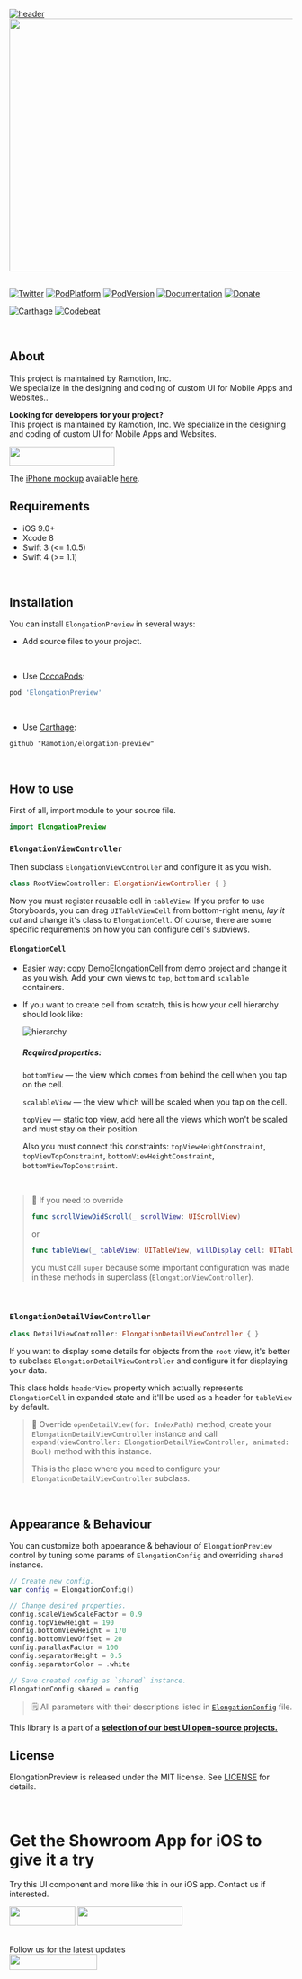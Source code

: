 [![header](./assets/header.png)](https://ramotion.com?utm_source=gthb&utm_medium=special&utm_campaign=elongation-preview-logo)
<img src="https://github.com/Ramotion/elongation-preview/blob/master/assets/elongation-preview.gif" width="600" height="450" />
<br><br/>

[![Twitter](https://img.shields.io/badge/Twitter-@Ramotion-blue.svg?style=flat)](http://twitter.com/Ramotion)
[![PodPlatform](https://img.shields.io/cocoapods/p/ElongationPreview.svg)](https://cocoapods.org/pods/ElongationPreview)
[![PodVersion](https://img.shields.io/cocoapods/v/ElongationPreview.svg)](http://cocoapods.org/pods/ElongationPreview)
[![Documentation](https://img.shields.io/cocoapods/metrics/doc-percent/ElongationPreview.svg)](https://cdn.rawgit.com/Ramotion/elongation-preview/master/docs/index.html)
[![Donate](https://img.shields.io/badge/Donate-PayPal-blue.svg)](https://paypal.me/Ramotion)

[![Carthage](https://img.shields.io/badge/Carthage-compatible-4BC51D.svg?style=flat)](https://github.com/Ramotion/elongation-preview)
[![Codebeat](https://codebeat.co/badges/6a009992-5bf2-4730-aa35-f3b20ce7693d)](https://codebeat.co/projects/github-com-ramotion-elongation-preview)

<br>

## About
This project is maintained by Ramotion, Inc.<br>
We specialize in the designing and coding of custom UI for Mobile Apps and Websites..<br>

**Looking for developers for your project?**<br>
This project is maintained by Ramotion, Inc. We specialize in the designing and coding of custom UI for Mobile Apps and Websites.

<a href="mailto:alex.a@ramotion.com?subject=Project%20inquiry%20from%20Github"> 
<img src="https://github.com/ramotion/gliding-collection/raw/master/contact_our_team@2x.png" width="187" height="34"></a> <br>

The [iPhone mockup](https://store.ramotion.com/product/iphone-x-clay-mockups?utm_source=gthb&utm_medium=special&utm_campaign=elongation-preview) available [here](https://store.ramotion.com?utm_source=gthb&utm_medium=special&utm_campaign=elongation-preview).

## Requirements

- iOS 9.0+
- Xcode 8
- Swift 3 (<= 1.0.5)
- Swift 4 (>= 1.1)

<br>

## Installation
You can install `ElongationPreview` in several ways:

- Add source files to your project.

<br>

- Use [CocoaPods](https://cocoapods.org):
``` ruby
pod 'ElongationPreview'
```

<br>

- Use [Carthage](https://github.com/Carthage/Carthage):
```
github "Ramotion/elongation-preview"
```

<br>

## How to use

First of all, import module to your source file.

```swift
import ElongationPreview
```

### `ElongationViewController`

Then subclass `ElongationViewController` and configure it as you wish.

```swift
class RootViewController: ElongationViewController { }
```

Now you must register reusable cell in `tableView`. If you prefer to use Storyboards, you can drag `UITableViewCell` from bottom-right menu, *lay it out* and change it's class to `ElongationCell`. Of course, there are some specific requirements on how you can configure cell's subviews.

#### `ElongationCell`

- Easier way: copy [DemoElongationCell](/ElongationPreviewDemo/Views/DemoElongationCell/DemoElongationCell.xib) from demo project and change it as you wish. Add your own views to `top`, `bottom` and `scalable` containers.

- If you want to create cell from scratch, this is how your cell hierarchy should look like:

   ![hierarchy](/assets/elongationCellHierarchy.png)
   
  ##### Required properties:   
  `bottomView` — the view which comes from behind the cell when you tap on the cell.

  `scalableView` — the view which will be scaled when you tap on the cell.
 
  `topView` — static top view, add here all the views which won't be scaled and must stay on their position.

  Also you must connect this constraints: `topViewHeightConstraint`, `topViewTopConstraint`, `bottomViewHeightConstraint`, `bottomViewTopConstraint`.

<br>

>📌 If you need to override
>```swift
>func scrollViewDidScroll(_ scrollView: UIScrollView)
>```
>or
>```swift
>func tableView(_ tableView: UITableView, willDisplay cell: UITableViewCell, forRowAt indexPath: IndexPath)
>```
>you must call `super` because some important configuration was made in these methods in superclass (`ElongationViewController`).

<br>

### `ElongationDetailViewController`

```swift
class DetailViewController: ElongationDetailViewController { }
```

If you want to display some details for objects from the `root` view, it's better to subclass `ElongationDetailViewController` and configure it for displaying your data.

This class holds `headerView` property which actually represents `ElongationCell` in expanded state and it'll be used as a header for `tableView` by default.

>📌 Override `openDetailView(for: IndexPath)` method, create your `ElongationDetailViewController` instance and call `expand(viewController: ElongationDetailViewController, animated: Bool)` method with this instance.
>
>This is the place where you need to configure your `ElongationDetailViewController` subclass.

<br>

## Appearance & Behaviour
You can customize both appearance & behaviour of `ElongationPreview` control by tuning some params of `ElongationConfig` and overriding `shared` instance.

```swift
// Create new config.
var config = ElongationConfig()

// Change desired properties.
config.scaleViewScaleFactor = 0.9
config.topViewHeight = 190
config.bottomViewHeight = 170
config.bottomViewOffset = 20
config.parallaxFactor = 100
config.separatorHeight = 0.5
config.separatorColor = .white

// Save created config as `shared` instance.
ElongationConfig.shared = config
```

>🗒 All parameters with their descriptions listed in [`ElongationConfig`](/ElongationPreview/Source/ElongationConfig.swift) file.


This library is a part of a <a href="https://github.com/Ramotion/swift-ui-animation-components-and-libraries"><b>selection of our best UI open-source projects.</b></a>

## License

ElongationPreview is released under the MIT license.
See [LICENSE](./LICENSE) for details.

<br>

# Get the Showroom App for iOS to give it a try
Try this UI component and more like this in our iOS app. Contact us if interested.

<a href="https://itunes.apple.com/app/apple-store/id1182360240?pt=550053&ct=elongation-preview&mt=8" > 
<img src="https://github.com/ramotion/gliding-collection/raw/master/app_store@2x.png" width="117" height="34"></a>
<a href="mailto:alex.a@ramotion.com?subject=Project%20inquiry%20from%20Github"> 
<img src="https://github.com/ramotion/gliding-collection/raw/master/contact_our_team@2x.png" width="187" height="34"></a>
<br>
<br>

Follow us for the latest updates<br>
<a href="https://goo.gl/rPFpid" >
<img src="https://i.imgur.com/ziSqeSo.png/" width="156" height="28"></a>
